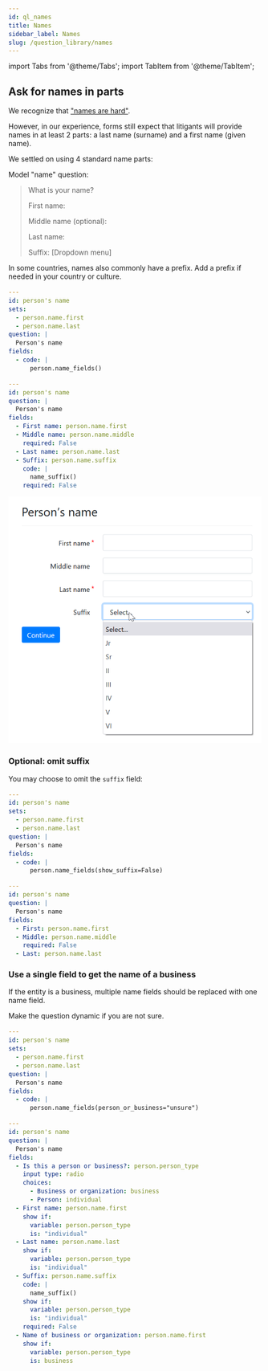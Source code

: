 ```yaml
---
id: ql_names
title: Names
sidebar_label: Names
slug: /question_library/names
---
```


import Tabs from '@theme/Tabs';
import TabItem from '@theme/TabItem';

## Ask for names in parts

We recognize that ["names are
hard"](https://www.kalzumeus.com/2010/06/17/falsehoods-programmers-believe-about-names/).

However, in our experience, forms still expect that litigants will provide names
in at least 2 parts: a last name (surname) and a first name (given name).

We settled on using 4 standard name parts:

Model "name" question:

> What is your name?
>
> First name: 
>
> Middle name (optional): 
>
> Last name: 
>
> Suffix: [Dropdown menu]  

In some countries, names also commonly have a prefix. Add a prefix if needed in
your country or culture.

<Tabs>
  <TabItem value="Assembly Line Example" label="Assembly Line Example" default>

```yaml
---
id: person's name
sets:
  - person.name.first
  - person.name.last
question: |
  Person's name
fields:
  - code: |
      person.name_fields()
```      

  </TabItem>
  <TabItem value="Vanilla Docassemble" label="Vanilla Docassemble">

```yaml
---
id: person's name
question: |
  Person's name
fields:
  - First name: person.name.first
  - Middle name: person.name.middle
    required: False
  - Last name: person.name.last
  - Suffix: person.name.suffix
    code: |
      name_suffix()
    required: False
```

  </TabItem>
  <TabItem value="preview" label="Preview">

  ![](./assets/alindividual_name_fields.png)

  </TabItem>
</Tabs>

### Optional: omit suffix

You may choose to omit the `suffix` field:

<Tabs>
  <TabItem value="Assembly Line Example" label="Assembly Line Example" default>

```yaml
---
id: person's name
sets:
  - person.name.first
  - person.name.last
question: |
  Person's name
fields:
  - code: |
      person.name_fields(show_suffix=False)
```      

  </TabItem>
  <TabItem value="Vanilla Docassemble" label="Vanilla Docassemble">

```yaml
---
id: person's name
question: |
  Person's name
fields:
  - First: person.name.first
  - Middle: person.name.middle
    required: False
  - Last: person.name.last
```

  </TabItem>
</Tabs>

### Use a single field to get the name of a business

If the entity is a business, multiple name fields should
be replaced with one name field.

Make the question dynamic if you are not sure.

<Tabs>
  <TabItem value="Assembly Line Example" label="Assembly Line Example" default>

```yaml
---
id: person's name
sets:
  - person.name.first
  - person.name.last
question: |
  Person's name
fields:
  - code: |
      person.name_fields(person_or_business="unsure")
```      

  </TabItem>
  <TabItem value="Vanilla Docassemble" label="Vanilla Docassemble">

```yaml
---
id: person's name
question: |
  Person's name
fields:
  - Is this a person or business?: person.person_type
    input type: radio
    choices:
      - Business or organization: business
      - Person: individual
  - First name: person.name.first
    show if:
      variable: person.person_type
      is: "individual"
  - Last name: person.name.last
    show if:
      variable: person.person_type      
      is: "individual"
  - Suffix: person.name.suffix
    code: |
      name_suffix()
    show if:
      variable: person.person_type      
      is: "individual"
    required: False      
  - Name of business or organization: person.name.first
    show if:
      variable: person.person_type
      is: business
```

  </TabItem>
</Tabs>

